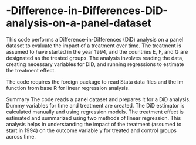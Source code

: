 # -Difference-in-Differences-DiD-analysis-on-a-panel-dataset
This code performs a Difference-in-Differences (DiD) analysis on a panel dataset to evaluate the impact of a treatment over time. The treatment is assumed to have started in the year 1994, and the countries E, F, and G are designated as the treated groups. The analysis involves reading the data, creating necessary variables for DiD, and running regressions to estimate the treatment effect.

The code requires the foreign package to read Stata data files and the lm function from base R for linear regression analysis.

Summary
The code reads a panel dataset and prepares it for a DiD analysis.
Dummy variables for time and treatment are created.
The DiD estimator is calculated manually and using regression models.
The treatment effect is estimated and summarized using two methods of linear regression.
This analysis helps in understanding the impact of the treatment (assumed to start in 1994) on the outcome variable y for treated and control groups across time.
